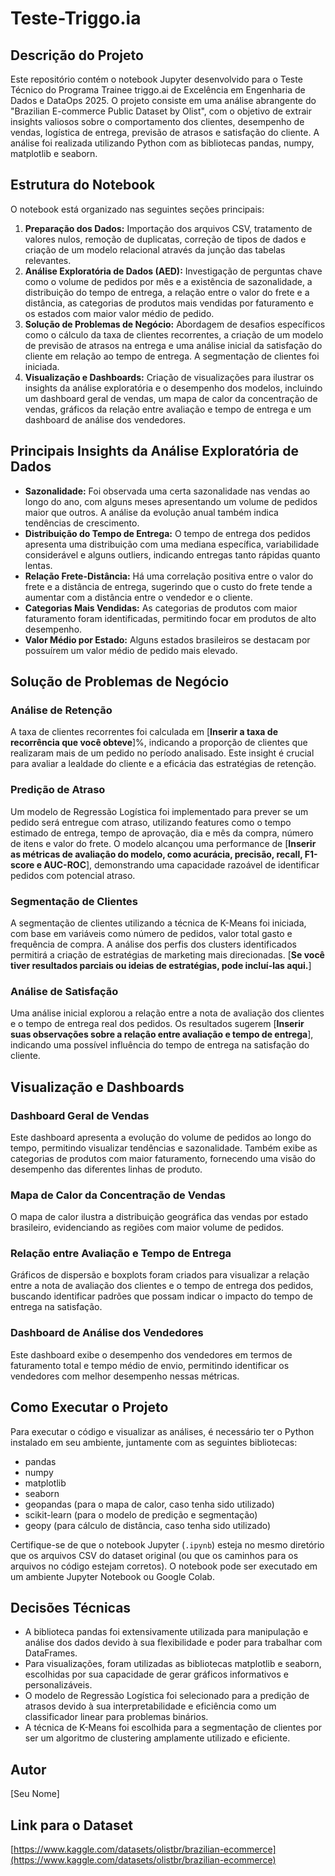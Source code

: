 # Teste-Triggo.ia

## Descrição do Projeto

Este repositório contém o notebook Jupyter desenvolvido para o Teste Técnico do Programa Trainee triggo.ai de Excelência em Engenharia de Dados e DataOps 2025. O projeto consiste em uma análise abrangente do "Brazilian E-commerce Public Dataset by Olist", com o objetivo de extrair insights valiosos sobre o comportamento dos clientes, desempenho de vendas, logística de entrega, previsão de atrasos e satisfação do cliente. A análise foi realizada utilizando Python com as bibliotecas pandas, numpy, matplotlib e seaborn.

## Estrutura do Notebook

O notebook está organizado nas seguintes seções principais:

1.  **Preparação dos Dados:** Importação dos arquivos CSV, tratamento de valores nulos, remoção de duplicatas, correção de tipos de dados e criação de um modelo relacional através da junção das tabelas relevantes.
2.  **Análise Exploratória de Dados (AED):** Investigação de perguntas chave como o volume de pedidos por mês e a existência de sazonalidade, a distribuição do tempo de entrega, a relação entre o valor do frete e a distância, as categorias de produtos mais vendidas por faturamento e os estados com maior valor médio de pedido.
3.  **Solução de Problemas de Negócio:** Abordagem de desafios específicos como o cálculo da taxa de clientes recorrentes, a criação de um modelo de previsão de atrasos na entrega e uma análise inicial da satisfação do cliente em relação ao tempo de entrega. A segmentação de clientes foi iniciada.
4.  **Visualização e Dashboards:** Criação de visualizações para ilustrar os insights da análise exploratória e o desempenho dos modelos, incluindo um dashboard geral de vendas, um mapa de calor da concentração de vendas, gráficos da relação entre avaliação e tempo de entrega e um dashboard de análise dos vendedores.

## Principais Insights da Análise Exploratória de Dados

* **Sazonalidade:** Foi observada uma certa sazonalidade nas vendas ao longo do ano, com alguns meses apresentando um volume de pedidos maior que outros. A análise da evolução anual também indica tendências de crescimento.
* **Distribuição do Tempo de Entrega:** O tempo de entrega dos pedidos apresenta uma distribuição com uma mediana específica, variabilidade considerável e alguns outliers, indicando entregas tanto rápidas quanto lentas.
* **Relação Frete-Distância:** Há uma correlação positiva entre o valor do frete e a distância de entrega, sugerindo que o custo do frete tende a aumentar com a distância entre o vendedor e o cliente.
* **Categorias Mais Vendidas:** As categorias de produtos com maior faturamento foram identificadas, permitindo focar em produtos de alto desempenho.
* **Valor Médio por Estado:** Alguns estados brasileiros se destacam por possuírem um valor médio de pedido mais elevado.

## Solução de Problemas de Negócio

### Análise de Retenção

A taxa de clientes recorrentes foi calculada em [**Inserir a taxa de recorrência que você obteve**]%, indicando a proporção de clientes que realizaram mais de um pedido no período analisado. Este insight é crucial para avaliar a lealdade do cliente e a eficácia das estratégias de retenção.

### Predição de Atraso

Um modelo de Regressão Logística foi implementado para prever se um pedido será entregue com atraso, utilizando features como o tempo estimado de entrega, tempo de aprovação, dia e mês da compra, número de itens e valor do frete. O modelo alcançou uma performance de [**Inserir as métricas de avaliação do modelo, como acurácia, precisão, recall, F1-score e AUC-ROC**], demonstrando uma capacidade razoável de identificar pedidos com potencial atraso.

### Segmentação de Clientes

A segmentação de clientes utilizando a técnica de K-Means foi iniciada, com base em variáveis como número de pedidos, valor total gasto e frequência de compra. A análise dos perfis dos clusters identificados permitirá a criação de estratégias de marketing mais direcionadas. [**Se você tiver resultados parciais ou ideias de estratégias, pode incluí-las aqui.**]

### Análise de Satisfação

Uma análise inicial explorou a relação entre a nota de avaliação dos clientes e o tempo de entrega real dos pedidos. Os resultados sugerem [**Inserir suas observações sobre a relação entre avaliação e tempo de entrega**], indicando uma possível influência do tempo de entrega na satisfação do cliente.

## Visualização e Dashboards

### Dashboard Geral de Vendas

Este dashboard apresenta a evolução do volume de pedidos ao longo do tempo, permitindo visualizar tendências e sazonalidade. Também exibe as categorias de produtos com maior faturamento, fornecendo uma visão do desempenho das diferentes linhas de produto.

### Mapa de Calor da Concentração de Vendas

O mapa de calor ilustra a distribuição geográfica das vendas por estado brasileiro, evidenciando as regiões com maior volume de pedidos.

### Relação entre Avaliação e Tempo de Entrega

Gráficos de dispersão e boxplots foram criados para visualizar a relação entre a nota de avaliação dos clientes e o tempo de entrega dos pedidos, buscando identificar padrões que possam indicar o impacto do tempo de entrega na satisfação.

### Dashboard de Análise dos Vendedores

Este dashboard exibe o desempenho dos vendedores em termos de faturamento total e tempo médio de envio, permitindo identificar os vendedores com melhor desempenho nessas métricas.

## Como Executar o Projeto

Para executar o código e visualizar as análises, é necessário ter o Python instalado em seu ambiente, juntamente com as seguintes bibliotecas:

* pandas
* numpy
* matplotlib
* seaborn
* geopandas (para o mapa de calor, caso tenha sido utilizado)
* scikit-learn (para o modelo de predição e segmentação)
* geopy (para cálculo de distância, caso tenha sido utilizado)

Certifique-se de que o notebook Jupyter (`.ipynb`) esteja no mesmo diretório que os arquivos CSV do dataset original (ou que os caminhos para os arquivos no código estejam corretos). O notebook pode ser executado em um ambiente Jupyter Notebook ou Google Colab.

## Decisões Técnicas

* A biblioteca pandas foi extensivamente utilizada para manipulação e análise dos dados devido à sua flexibilidade e poder para trabalhar com DataFrames.
* Para visualizações, foram utilizadas as bibliotecas matplotlib e seaborn, escolhidas por sua capacidade de gerar gráficos informativos e personalizáveis.
* O modelo de Regressão Logística foi selecionado para a predição de atrasos devido à sua interpretabilidade e eficiência como um classificador linear para problemas binários.
* A técnica de K-Means foi escolhida para a segmentação de clientes por ser um algoritmo de clustering amplamente utilizado e eficiente.

## Autor

[Seu Nome]

## Link para o Dataset

[https://www.kaggle.com/datasets/olistbr/brazilian-ecommerce](https://www.kaggle.com/datasets/olistbr/brazilian-ecommerce)
